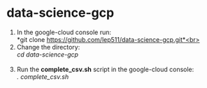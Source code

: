 # data-science-gcp

1. In the google-cloud console run: <br>
   *git clone https://github.com/lep511/data-science-gcp.git*<br><br>
2. Change the directory: <br>
    *cd data-science-gcp* <br><br>
3. Run the **complete_csv.sh** script in the google-cloud console: <br>
    *. complete_csv.sh* <br><br>

